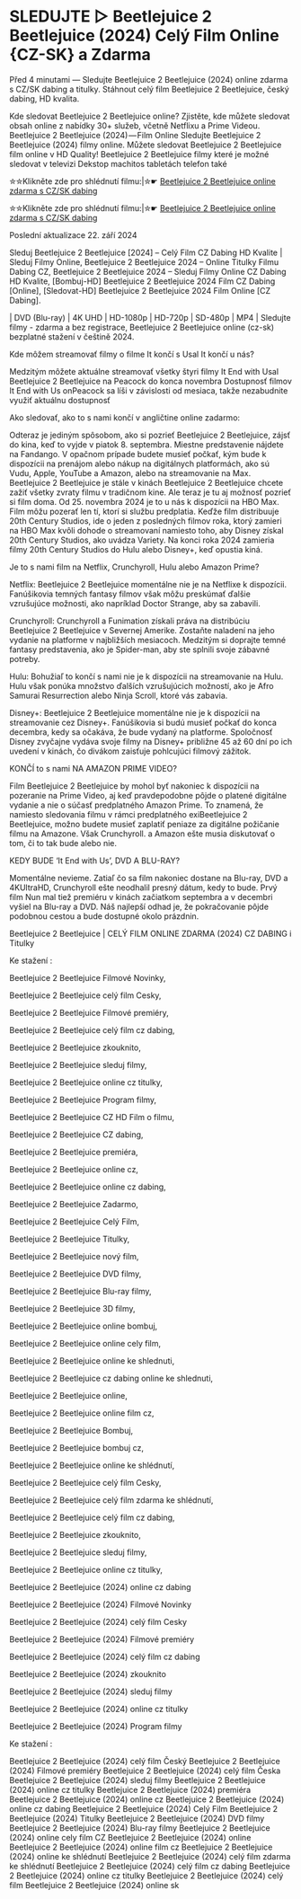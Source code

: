 # SLEDUJTE ▷ Beetlejuice 2 Beetlejuice (2024) Celý Film Online {CZ-SK} a Zdarma

Před 4 minutami — Sledujte Beetlejuice 2 Beetlejuice (2024) online zdarma s CZ/SK dabing a titulky. Stáhnout celý film Beetlejuice 2 Beetlejuice, český dabing, HD kvalita.

Kde sledovat Beetlejuice 2 Beetlejuice online? Zjistěte, kde můžete sledovat obsah online z nabídky 30+ služeb, včetně Netflixu a Prime Videou. Beetlejuice 2 Beetlejuice (2024) — Film Online Sledujte Beetlejuice 2 Beetlejuice (2024) filmy online. Můžete sledovat Beetlejuice 2 Beetlejuice film online v HD Quality! Beetlejuice 2 Beetlejuice filmy které je možné sledovat v televizi Dekstop machitos tabletách telefon také


✮✮Klikněte zde pro shlédnutí filmu:|✮☛ [Beetlejuice 2 Beetlejuice online zdarma s CZ/SK dabing](https://crotx.online/sk/movie/917496/beetlejuice-beetlejuice.github)

✮✮Klikněte zde pro shlédnutí filmu:|✮☛ [Beetlejuice 2 Beetlejuice online zdarma s CZ/SK dabing](https://crotx.online/sk/movie/917496/beetlejuice-beetlejuice.github)

Poslední aktualizace 22. září 2024


Sleduj Beetlejuice 2 Beetlejuice [2024] – Celý Film CZ Dabing HD Kvalite | Sleduj Filmy Online, Beetlejuice 2 Beetlejuice 2024 – Online Titulky Filmu Dabing CZ, Beetlejuice 2 Beetlejuice 2024 – Sleduj Filmy Online CZ Dabing HD Kvalite, [Bombuj-HD] Beetlejuice 2 Beetlejuice 2024 Film CZ Dabing [Online], [Sledovat-HD] Beetlejuice 2 Beetlejuice 2024 Film Online [CZ Dabing].

| DVD (Blu-ray) | 4K UHD | HD-1080p | HD-720p | SD-480p | MP4 | Sledujte filmy - zdarma a bez registrace, Beetlejuice 2 Beetlejuice online (cz-sk) bezplatné stažení v češtině 2024.

Kde môžem streamovať filmy o filme It končí s Usal It končí u nás?

Medzitým môžete aktuálne streamovať všetky štyri filmy It End with Usal Beetlejuice 2 Beetlejuice na Peacock do konca novembra Dostupnosť filmov It End with Us onPeacock sa líši v závislosti od mesiaca, takže nezabudnite využiť aktuálnu dostupnosť

Ako sledovať, ako to s nami končí v angličtine online zadarmo:

Odteraz je jediným spôsobom, ako si pozrieť Beetlejuice 2 Beetlejuice, zájsť do kina, keď to vyjde v piatok 8. septembra. Miestne predstavenie nájdete na Fandango. V opačnom prípade budete musieť počkať, kým bude k dispozícii na prenájom alebo nákup na digitálnych platformách, ako sú Vudu, Apple, YouTube a Amazon, alebo na streamovanie na Max. Beetlejuice 2 Beetlejuice je stále v kinách Beetlejuice 2 Beetlejuice chcete zažiť všetky zvraty filmu v tradičnom kine. Ale teraz je tu aj možnosť pozrieť si film doma. Od 25. novembra 2024 je to u nás k dispozícii na HBO Max. Film môžu pozerať len tí, ktorí si službu predplatia. Keďže film distribuuje 20th Century Studios, ide o jeden z posledných filmov roka, ktorý zamieri na HBO Max kvôli dohode o streamovaní namiesto toho, aby Disney získal 20th Century Studios, ako uvádza Variety. Na konci roka 2024 zamieria filmy 20th Century Studios do Hulu alebo Disney+, keď opustia kiná.

Je to s nami film na Netflix, Crunchyroll, Hulu alebo Amazon Prime?

Netflix: Beetlejuice 2 Beetlejuice momentálne nie je na Netflixe k dispozícii. Fanúšikovia temných fantasy filmov však môžu preskúmať ďalšie vzrušujúce možnosti, ako napríklad Doctor Strange, aby sa zabavili.

Crunchyroll: Crunchyroll a Funimation získali práva na distribúciu Beetlejuice 2 Beetlejuice v Severnej Amerike. Zostaňte naladení na jeho vydanie na platforme v najbližších mesiacoch. Medzitým si doprajte temné fantasy predstavenia, ako je Spider-man, aby ste splnili svoje zábavné potreby.

Hulu: Bohužiaľ to končí s nami nie je k dispozícii na streamovanie na Hulu. Hulu však ponúka množstvo ďalších vzrušujúcich možností, ako je Afro Samurai Resurrection alebo Ninja Scroll, ktoré vás zabavia.

Disney+: Beetlejuice 2 Beetlejuice momentálne nie je k dispozícii na streamovanie cez Disney+. Fanúšikovia si budú musieť počkať do konca decembra, kedy sa očakáva, že bude vydaný na platforme. Spoločnosť Disney zvyčajne vydáva svoje filmy na Disney+ približne 45 až 60 dní po ich uvedení v kinách, čo divákom zaisťuje pohlcujúci filmový zážitok.

KONČÍ to s nami NA AMAZON PRIME VIDEO?

Film Beetlejuice 2 Beetlejuice by mohol byť nakoniec k dispozícii na pozeranie na Prime Video, aj keď pravdepodobne pôjde o platené digitálne vydanie a nie o súčasť predplatného Amazon Prime. To znamená, že namiesto sledovania filmu v rámci predplatného exiBeetlejuice 2 Beetlejuice, možno budete musieť zaplatiť peniaze za digitálne požičanie filmu na Amazone. Však Crunchyroll. a Amazon ešte musia diskutovať o tom, či to tak bude alebo nie.

KEDY BUDE ‘It End with Us’, DVD A BLU-RAY?

Momentálne nevieme. Zatiaľ čo sa film nakoniec dostane na Blu-ray, DVD a 4KUltraHD, Crunchyroll ešte neodhalil presný dátum, kedy to bude. Prvý film Nun mal tiež premiéru v kinách začiatkom septembra a v decembri vyšiel na Blu-ray a DVD. Náš najlepší odhad je, že pokračovanie pôjde podobnou cestou a bude dostupné okolo prázdnin.

Beetlejuice 2 Beetlejuice | CELÝ FILM ONLINE ZDARMA (2024) CZ DABING i Titulky

Ke stažení :

Beetlejuice 2 Beetlejuice Filmové Novinky,

Beetlejuice 2 Beetlejuice celý film Cesky,

Beetlejuice 2 Beetlejuice Filmové premiéry,

Beetlejuice 2 Beetlejuice celý film cz dabing,

Beetlejuice 2 Beetlejuice zkouknito,

Beetlejuice 2 Beetlejuice sleduj filmy,

Beetlejuice 2 Beetlejuice online cz titulky,

Beetlejuice 2 Beetlejuice Program filmy,

Beetlejuice 2 Beetlejuice CZ HD Film o filmu,

Beetlejuice 2 Beetlejuice CZ dabing,

Beetlejuice 2 Beetlejuice premiéra,

Beetlejuice 2 Beetlejuice online cz,

Beetlejuice 2 Beetlejuice online cz dabing,

Beetlejuice 2 Beetlejuice Zadarmo,

Beetlejuice 2 Beetlejuice Celý Film,

Beetlejuice 2 Beetlejuice Titulky,

Beetlejuice 2 Beetlejuice nový film,

Beetlejuice 2 Beetlejuice DVD filmy,

Beetlejuice 2 Beetlejuice Blu-ray filmy,

Beetlejuice 2 Beetlejuice 3D filmy,

Beetlejuice 2 Beetlejuice online bombuj,

Beetlejuice 2 Beetlejuice online cely film,

Beetlejuice 2 Beetlejuice online ke shlednuti,

Beetlejuice 2 Beetlejuice cz dabing online ke shlednuti,

Beetlejuice 2 Beetlejuice online,

Beetlejuice 2 Beetlejuice online film cz,

Beetlejuice 2 Beetlejuice Bombuj,

Beetlejuice 2 Beetlejuice bombuj cz,

Beetlejuice 2 Beetlejuice online ke shlédnutí,

Beetlejuice 2 Beetlejuice celý film Cesky,

Beetlejuice 2 Beetlejuice celý film zdarma ke shlédnutí,

Beetlejuice 2 Beetlejuice celý film cz dabing,

Beetlejuice 2 Beetlejuice zkouknito,

Beetlejuice 2 Beetlejuice sleduj filmy,

Beetlejuice 2 Beetlejuice online cz titulky,

Beetlejuice 2 Beetlejuice (2024) online cz dabing

Beetlejuice 2 Beetlejuice (2024) Filmové Novinky

Beetlejuice 2 Beetlejuice (2024) celý film Cesky

Beetlejuice 2 Beetlejuice (2024) Filmové premiéry

Beetlejuice 2 Beetlejuice (2024) celý film cz dabing

Beetlejuice 2 Beetlejuice (2024) zkouknito

Beetlejuice 2 Beetlejuice (2024) sleduj filmy

Beetlejuice 2 Beetlejuice (2024) online cz titulky

Beetlejuice 2 Beetlejuice (2024) Program filmy

Ke stažení :

Beetlejuice 2 Beetlejuice (2024) celý film Český Beetlejuice 2 Beetlejuice (2024) Filmové premiéry Beetlejuice 2 Beetlejuice (2024) celý film Česka Beetlejuice 2 Beetlejuice (2024) sleduj filmy Beetlejuice 2 Beetlejuice (2024) online cz titulky Beetlejuice 2 Beetlejuice (2024) premiéra Beetlejuice 2 Beetlejuice (2024) online cz Beetlejuice 2 Beetlejuice (2024) online cz dabing Beetlejuice 2 Beetlejuice (2024) Celý Film Beetlejuice 2 Beetlejuice (2024) Titulky Beetlejuice 2 Beetlejuice (2024) DVD filmy Beetlejuice 2 Beetlejuice (2024) Blu-ray filmy Beetlejuice 2 Beetlejuice (2024) online cely film CZ Beetlejuice 2 Beetlejuice (2024) online Beetlejuice 2 Beetlejuice (2024) online film cz Beetlejuice 2 Beetlejuice (2024) online ke shlédnutí Beetlejuice 2 Beetlejuice (2024) celý film zdarma ke shlédnutí Beetlejuice 2 Beetlejuice (2024) celý film cz dabing Beetlejuice 2 Beetlejuice (2024) online cz titulky Beetlejuice 2 Beetlejuice (2024) celý film Beetlejuice 2 Beetlejuice (2024) online sk
